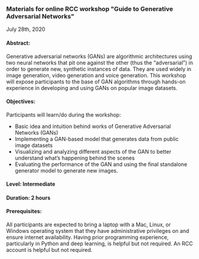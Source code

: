 ### Materials for online RCC workshop "Guide to Generative Adversarial Networks"
July 28th, 2020

#### Abstract: 
Generative adversarial networks (GANs) are algorithmic architectures using two neural networks that pit one against the other (thus the “adversarial”) in order to generate new, synthetic instances of data.  They are used widely in image generation, video generation and voice generation.  This workshop will expose participants to the base of GAN algorithms through hands-on experience in developing and using GANs on popular image datasets.
#### Objectives:
Participants will learn/do during the workshop:
* Basic idea and intuition behind works of Generative Adversarial Networks (GANs)
* Implementing a GAN-based model that generates data from public image datasets
* Visualizing and analyzing different aspects of the GAN to better understand what’s happening behind the scenes
* Evaluating the performance of the GAN and using the final standalone generator model to generate new images.

#### Level: Intermediate
#### Duration: 2 hours
#### Prerequisites: 
All participants are expected to bring a laptop with a Mac, Linux, or Windows operating system that they have administrative privileges on and ensure internet availability. Having prior programming experience, particularly in Python and deep learning, is helpful but not required. An RCC account is helpful but not required. 


